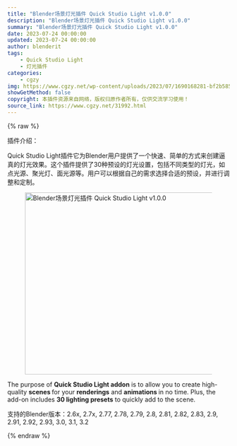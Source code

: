 ```yaml
---
title: "Blender场景灯光插件 Quick Studio Light v1.0.0"
description: "Blender场景灯光插件 Quick Studio Light v1.0.0"
summary: "Blender场景灯光插件 Quick Studio Light v1.0.0"
date: 2023-07-24 00:00:00
updated: 2023-07-24 00:00:00
author: blenderit
tags: 
    - Quick Studio Light
    - 灯光插件
categories:
    - cgzy
img: https://www.cgzy.net/wp-content/uploads/2023/07/1690168281-bf2b585aaeb7a04.webp
showGetMethod: false
copyright: 本插件资源来自网络，版权归原作者所有，仅供交流学习使用！
source_link: https://www.cgzy.net/31992.html
---
```


{% raw %}
<div class="wp-block-pandastudio-title"><div class="title_style_01"><p>插件介绍：</p></div></div><p class="is-style-text-indent-2em">Quick Studio Light插件它为Blender用户提供了一个快速、简单的方式来创建逼真的灯光效果。这个插件提供了30种预设的灯光设置，包括不同类型的灯光，如点光源、聚光灯、面光源等。用户可以根据自己的需求选择合适的预设，并进行调整和定制。</p><div class="wp-block-image is-style-border-round-and-with-shadow">
<figure class="aligncenter size-full"><img fetchpriority="high" decoding="async" width="808" height="412" src="https://www.cgzy.net/wp-content/uploads/2023/07/1690168127-78805a221a988e7.webp" class="wp-image-31993" title="Blender场景灯光插件 Quick Studio Light v1.0.0" alt="Blender场景灯光插件 Quick Studio Light v1.0.0"></figure></div><p>The purpose of <strong>Quick Studio Light addon</strong> is to allow you to create high-quality <strong>scenes </strong>for your <strong>renderings</strong> and <strong>animations </strong>in no time. Plus, the add-on includes <strong>30 lighting presets</strong> to quickly add to the scene.</p><div class="wp-block-pandastudio-tips"><div class="tip success "><p>支持的Blender版本：2.6x, 2.7x, 2.77, 2.78, 2.79, 2.8, 2.81, 2.82, 2.83, 2.9, 2.91, 2.92, 2.93, 3.0, 3.1, 3.2</p>
</div></div>
<div style="display: none">cgzy</div>
{% endraw %}
